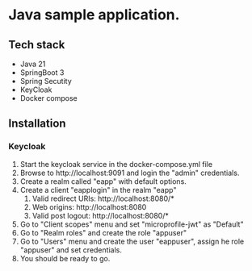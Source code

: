 # Java sample application.
## Tech stack
* Java 21
* SpringBoot 3
* Spring Secutity
* KeyCloak
* Docker compose

## Installation
### Keycloak

1. Start the keycloak service in the docker-compose.yml file
2. Browse to http://localhost:9091 and login the "admin" credentials.
2. Create a realm called "eapp" with default options.
2. Create a client "eapplogin" in the realm "eapp"
   1. Valid redirect URIs: http://localhost:8080/*
   2. Web origins: http://localhost:8080
   3. Valid post logout: http://localhost:8080/*
3. Go to "Client scopes" menu and set "microprofile-jwt" as "Default"
4. Go to "Realm roles" and create the role "appuser"
5. Go to "Users" menu and create the user "eappuser", assign he role "appuser" and set credentials.
6. You should be ready to go.
